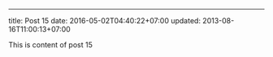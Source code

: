 ---
title: Post 15
date: 2016-05-02T04:40:22+07:00
updated: 2013-08-16T11:00:13+07:00

This is content of post 15